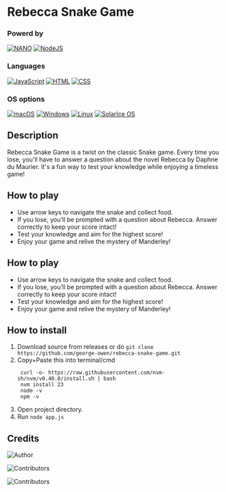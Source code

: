 # Rebecca Snake Game

### Powerd by
[![NANO](https://img.shields.io/badge/NANO-v8.2-blue?style=flat)](https://www.nano-editor.org/)
[![NodeJS](https://img.shields.io/badge/Node.js-6DA55F?logo=node.js&logoColor=white)](#)

### Languages
[![JavaScript](https://img.shields.io/badge/JavaScript-F7DF1E?logo=javascript&logoColor=000)](#)
[![HTML](https://img.shields.io/badge/HTML-%23E34F26.svg?logo=html5&logoColor=white)](#)
[![CSS](https://img.shields.io/badge/CSS-1572B6?logo=css3&logoColora=fff)](#)

### OS options
[![macOS](https://img.shields.io/badge/macOS-000000?logo=apple&logoColor=F0F0F0)](#)
[![Windows](https://custom-icon-badges.demolab.com/badge/Windows-0078D6?logo=windows11&logoColor=white)](#)
[![Linux](https://img.shields.io/badge/Linux-FCC624?logo=linux&logoColor=black)](#)
[![SolarIce OS](https://img.shields.io/badge/SolarIce%20OS-v1.0-orange?style=flat)](https://www.oracle.com/solaris/solaris11/)



## Description
Rebecca Snake Game is a twist on the classic Snake game. Every time you lose, you'll have to answer a question about the novel Rebecca by Daphne du Maurier. It's a fun way to test your knowledge while enjoying a timeless game!

## How to play
- Use arrow keys to navigate the snake and collect food.
- If you lose, you’ll be prompted with a question about Rebecca. Answer correctly to keep your score intact!
- Test your knowledge and aim for the highest score!
- Enjoy your game and relive the mystery of Manderley!


## How to play
- Use arrow keys to navigate the snake and collect food.
- If you lose, you’ll be prompted with a question about Rebecca. Answer correctly to keep your score intact!
- Test your knowledge and aim for the highest score!
- Enjoy your game and relive the mystery of Manderley!


## How to install
1. Download source from releases or do ``` git clone https://github.com/george-owen/rebecca-snake-game.git ```
2. Copy+Paste this into terminal/cmd
   ```
    curl -o- https://raw.githubusercontent.com/nvm-sh/nvm/v0.40.0/install.sh | bash
    nvm install 23
    node -v
    npm -v
   ```
3. Open project directory.
4. Run ```node app.js```



## Credits
![Author](https://img.shields.io/badge/Author-George-blue)

![Contributors](https://img.shields.io/badge/Assistant%20Programmer-Nathan-brightgreen)

![Contributors](https://img.shields.io/badge/Emotional%20Support-Maximo-brightgreen)

